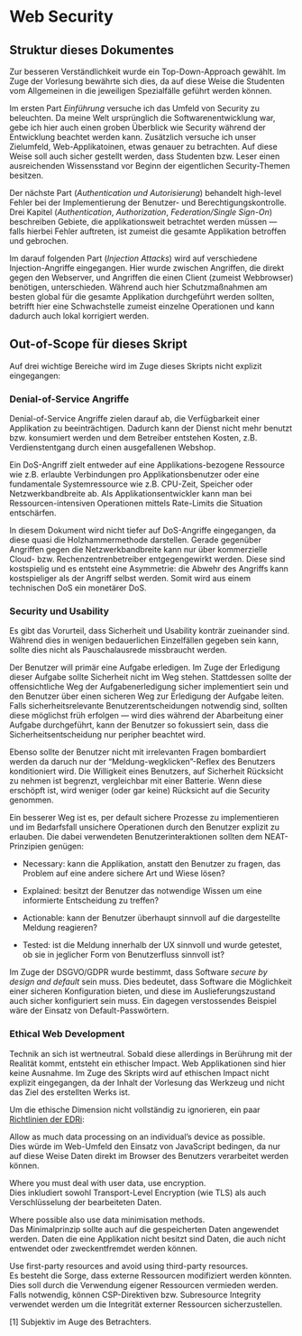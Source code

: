 # Web Security

## Struktur dieses Dokumentes

Zur besseren Verständlichkeit wurde ein Top-Down-Approach gewählt. Im
Zuge der Vorlesung bewährte sich dies, da auf diese Weise die Studenten
vom Allgemeinen in die jeweiligen Spezialfälle geführt werden können.

Im ersten Part *Einführung* versuche ich das Umfeld von Security zu
beleuchten. Da meine Welt ursprünglich die Softwarenentwicklung war,
gebe ich hier auch einen groben Überblick wie Security während der
Entwicklung beachtet werden kann. Zusätzlich versuche ich unser
Zielumfeld, Web-Applikatoinen, etwas genauer zu betrachten. Auf diese
Weise soll auch sicher gestellt werden, dass Studenten bzw. Leser einen
ausreichenden Wissensstand vor Beginn der eigentlichen Security-Themen
besitzen.

Der nächste Part (*Authentication und Autorisierung*) behandelt
high-level Fehler bei der Implementierung der Benutzer- und
Berechtigungskontrolle. Drei Kapitel (*Authentication*, *Authorization*,
*Federation/Single Sign-On*) beschreiben Gebiete, die applikationsweit
betrachtet werden müssen — falls hierbei Fehler auftreten, ist zumeist
die gesamte Applikation betroffen und gebrochen.

Im darauf folgenden Part (*Injection Attacks*) wird auf verschiedene
Injection-Angriffe eingegangen. Hier wurde zwischen Angriffen, die
direkt gegen den Webserver, und Angriffen die einen Client (zumeist
Webbrowser) benötigen, unterschieden. Während auch hier Schutzmaßnahmen
am besten global für die gesamte Applikation durchgeführt werden
sollten, betrifft hier eine Schwachstelle zumeist einzelne Operationen
und kann dadurch auch lokal korrigiert werden.

## Out-of-Scope für dieses Skript

Auf drei wichtige Bereiche wird im Zuge dieses Skripts nicht explizit
eingegangen:

### Denial-of-Service Angriffe

Denial-of-Service Angriffe zielen darauf ab, die Verfügbarkeit einer
Applikation zu beeinträchtigen. Dadurch kann der Dienst nicht mehr
benutzt bzw. konsumiert werden und dem Betreiber entstehen Kosten, z.B.
Verdienstentgang durch einen ausgefallenen Webshop.

Ein DoS-Angriff zielt entweder auf eine Applikations-bezogene Ressource
wie z.B. erlaubte Verbindungen pro Applikationsbenutzer oder eine
fundamentale Systemressource wie z.B. CPU-Zeit, Speicher oder
Netzwerkbandbreite ab. Als Applikationsentwickler kann man bei
Ressourcen-intensiven Operationen mittels Rate-Limits die Situation
entschärfen.

In diesem Dokument wird nicht tiefer auf DoS-Angriffe eingegangen, da
diese quasi die Holzhammermethode darstellen. Gerade gegenüber Angriffen
gegen die Netzwerkbandbreite kann nur über kommerzielle Cloud- bzw.
Rechenzentrenbetreiber entgegengewirkt werden. Diese sind kostspielig
und es entsteht eine Asymmetrie: die Abwehr des Angriffs kann
kostspieliger als der Angriff selbst werden. Somit wird aus einem
technischen DoS ein monetärer DoS.

### Security und Usability

Es gibt das Vorurteil, dass Sicherheit und Usability konträr zueinander
sind. Während dies in wenigen bedauerlichen Einzelfällen gegeben sein
kann, sollte dies nicht als Pauschalausrede missbraucht werden.

Der Benutzer will primär eine Aufgabe erledigen. Im Zuge der Erledigung
dieser Aufgabe sollte Sicherheit nicht im Weg stehen. Stattdessen sollte
der offensichtliche Weg der Aufgabenerledigung sicher implementiert sein
und den Benutzer über einen sicheren Weg zur Erledigung der Aufgabe
leiten. Falls sicherheitsrelevante Benutzerentscheidungen notwendig
sind, sollten diese möglichst früh erfolgen — wird dies während der
Abarbeitung einer Aufgabe durchgeführt, kann der Benutzer so fokussiert
sein, dass die Sicherheitsentscheidung nur peripher beachtet wird.

Ebenso sollte der Benutzer nicht mit irrelevanten Fragen bombardiert
werden da daruch nur der “Meldung-wegklicken”-Reflex des Benutzers
konditioniert wird. Die Willigkeit eines Benutzers, auf Sicherheit
Rücksicht zu nehmen ist begrenzt, vergleichbar mit einer Batterie. Wenn
diese erschöpft ist, wird weniger (oder gar keine) Rücksicht auf die
Security genommen.

Ein besserer Weg ist es, per default sichere Prozesse zu implementieren
und im Bedarfsfall unsichere Operationen durch den Benutzer explizit zu
erlauben. Die dabei verwendeten Benutzerinteraktionen sollten dem
NEAT-Prinzipien genügen:

-   Necessary: kann die Applikation, anstatt den Benutzer zu fragen, das
    Problem auf eine andere sichere Art und Wiese lösen?

-   Explained: besitzt der Benutzer das notwendige Wissen um eine
    informierte Entscheidung zu treffen?

-   Actionable: kann der Benutzer überhaupt sinnvoll auf die
    dargestellte Meldung reagieren?

-   Tested: ist die Meldung innerhalb der UX sinnvoll und wurde
    getestet, ob sie in jeglicher Form von Benutzerfluss sinnvoll ist?

Im Zuge der DSGVO/GDPR wurde bestimmt, dass Software *secure by design
and default* sein muss. Dies bedeutet, dass Software die Möglichkeit
einer sicheren Konfiguration bieten, und diese im Auslieferungszustand
auch sicher konfiguriert sein muss. Ein dagegen verstossendes Beispiel
wäre der Einsatz von Default-Passwörtern.

### Ethical Web Development

Technik an sich ist wertneutral. Sobald diese allerdings in Berührung
mit der Realität kommt, entsteht ein ethischer Impact. Web Applikationen
sind hier keine Ausnahme. Im Zuge des Skripts wird auf ethischen Impact
nicht explizit eingegangen, da der Inhalt der Vorlesung das Werkzeug und
nicht das Ziel des erstellten Werks ist.

Um die ethische Dimension nicht vollständig zu ignorieren, ein paar
[Richtlinien der EDRi](https://edri.org/ethical-web-dev/):

Allow as much data processing on an individual’s device as possible.  
Dies würde im Web-Umfeld den Einsatz von JavaScript bedingen, da nur auf
diese Weise Daten direkt im Browser des Benutzers verarbeitet werden
können.

Where you must deal with user data, use encryption.  
Dies inkludiert sowohl Transport-Level Encryption (wie TLS) als auch
Verschlüsselung der bearbeiteten Daten.

Where possible also use data minimisation methods.  
Das Minimalprinzip sollte auch auf die gespeicherten Daten angewendet
werden. Daten die eine Applikation nicht besitzt sind Daten, die auch
nicht entwendet oder zweckentfremdet werden können.

Use first-party resources and avoid using third-party resources.  
Es besteht die Sorge, dass externe Ressourcen modifiziert werden
könnten. Dies soll durch die Verwendung eigener Ressourcen vermieden
werden. Falls notwendig, können CSP-Direktiven bzw. Subresource
Integrity verwendet werden um die Integrität externer Ressourcen
sicherzustellen.

[1] Subjektiv im Auge des Betrachters.